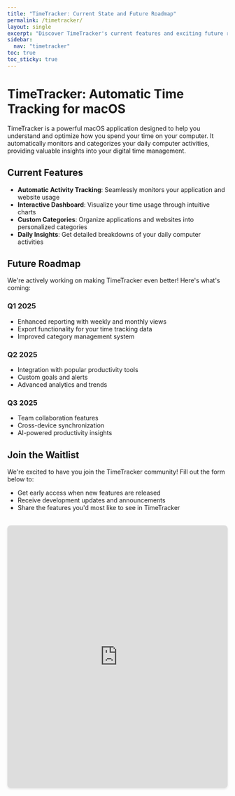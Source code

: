 ```yaml
---
title: "TimeTracker: Current State and Future Roadmap"
permalink: /timetracker/
layout: single
excerpt: "Discover TimeTracker's current features and exciting future roadmap. A powerful macOS app for automatic time tracking and productivity insights, with upcoming features and waitlist signup."
sidebar:
  nav: "timetracker"
toc: true
toc_sticky: true
---
```


# TimeTracker: Automatic Time Tracking for macOS

TimeTracker is a powerful macOS application designed to help you understand and optimize how you spend your time on your computer. It automatically monitors and categorizes your daily computer activities, providing valuable insights into your digital time management.

## Current Features

- **Automatic Activity Tracking**: Seamlessly monitors your application and website usage
- **Interactive Dashboard**: Visualize your time usage through intuitive charts
- **Custom Categories**: Organize applications and websites into personalized categories
- **Daily Insights**: Get detailed breakdowns of your daily computer activities

## Future Roadmap

We're actively working on making TimeTracker even better! Here's what's coming:

### Q1 2025
- Enhanced reporting with weekly and monthly views
- Export functionality for your time tracking data
- Improved category management system

### Q2 2025
- Integration with popular productivity tools
- Custom goals and alerts
- Advanced analytics and trends

### Q3 2025
- Team collaboration features
- Cross-device synchronization
- AI-powered productivity insights

## Join the Waitlist

We're excited to have you join the TimeTracker community! Fill out the form below to:
- Get early access when new features are released
- Receive development updates and announcements
- Share the features you'd most like to see in TimeTracker

<div class="google-form-container">
    <iframe src="https://docs.google.com/forms/d/e/1FAIpQLSdjDxkFrBBNueOKZ854t1MLJJCG2hdCZSFPPmccqs73u30nkQ/viewform?usp=header" width="100%" height="600px" frameborder="0" marginheight="0" marginwidth="0">Loading…</iframe>
</div>

<style>
.google-form-container {
    position: relative;
    width: 100%;
    margin: 2rem 0;
    overflow: hidden;
    background: #fff;
    border-radius: 8px;
    box-shadow: 0 2px 4px rgba(0,0,0,0.1);
}

.google-form-container iframe {
    max-width: 640px;
    margin: 0 auto;
    display: block;
}
</style>
